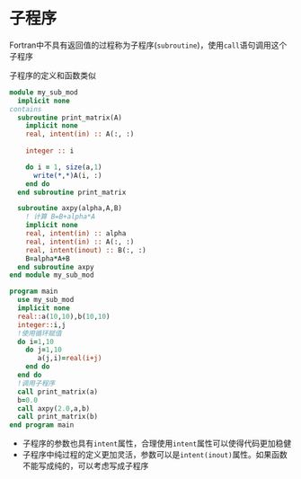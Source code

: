 # 子程序

Fortran中不具有返回值的过程称为子程序(`subroutine`)，使用`call`语句调用这个子程序

子程序的定义和函数类似

``` fortran
module my_sub_mod
  implicit none
contains
  subroutine print_matrix(A)
    implicit none
    real, intent(in) :: A(:, :)
  
    integer :: i

    do i = 1, size(a,1)
      write(*,*)A(i, :)
    end do
  end subroutine print_matrix

  subroutine axpy(alpha,A,B)
    ! 计算 B=B+alpha*A
    implicit none
    real, intent(in) :: alpha
    real, intent(in) :: A(:, :)
    real, intent(inout) :: B(:, :)
    B=alpha*A+B
  end subroutine axpy
end module my_sub_mod

program main
  use my_sub_mod
  implicit none
  real::a(10,10),b(10,10)
  integer::i,j
  !使用循环赋值
  do i=1,10
    do j=1,10
       a(j,i)=real(i+j)
    end do
  end do
  !调用子程序
  call print_matrix(a)
  b=0.0
  call axpy(2.0,a,b)
  call print_matrix(b)
end program main
```

- 子程序的参数也具有`intent`属性，合理使用`intent`属性可以使得代码更加稳健
- 子程序中纯过程的定义更加灵活，参数可以是`intent(inout)`属性。如果函数不能写成纯的，可以考虑写成子程序
  
